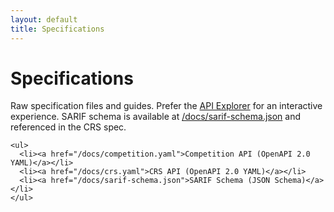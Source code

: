 ```yaml
---
layout: default
title: Specifications
---
```


<main>
  <div class="container">
    <h1>Specifications</h1>
    <p class="mb-2">Raw specification files and guides. Prefer the <a href="/api/">API Explorer</a> for an interactive experience. SARIF schema is available at <a href="/docs/sarif-schema.json">/docs/sarif-schema.json</a> and referenced in the CRS spec.</p>

    <ul>
      <li><a href="/docs/competition.yaml">Competition API (OpenAPI 2.0 YAML)</a></li>
      <li><a href="/docs/crs.yaml">CRS API (OpenAPI 2.0 YAML)</a></li>
      <li><a href="/docs/sarif-schema.json">SARIF Schema (JSON Schema)</a></li>
    </ul>
  </div>
</main>
